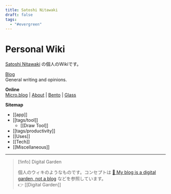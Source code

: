 ```yaml
---
title: Satoshi Nitawaki
draft: false
tags:
  - "#evergreen"
---
```

# Personal Wiki
[Satoshi Nitawaki](https://nitaking.omg.lol/ ) の個人のWikiです。

[Blog](https://www.nitaking.dev)  
General writing and opinions.

**Online**  
[Micro.blog](https://nitaking.micro.blog/) | [About](https://www.nitaking.dev/about/)
 | [Bento](https://bento.me/nita) | [Glass](https://glass.photo/nitaking) 

**Sitemap**
- [[app]]
- [[tags/tool]]
	- [[Draw Tool]]
- [[tags/productivity]]
- [[Uses]]
- [[Tech]]
- [[Miscellaneous]]

---


> [!info] Digital Garden
> 
> 個人のウィキのようなものです。コンセプトは [🌱 My blog is a digital garden, not a blog](https://joelhooks.com/digital-garden) などを参照しています。<br>
> 👉 [[Digital Garden]]
